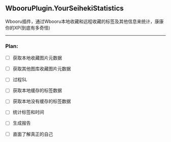 ## WbooruPlugin.YourSeihekiStatistics
Wbooru插件，通过Wbooru本地收藏和远程收藏的标签及其他信息来统计，康康你的XP(到底有多奇怪)

---

### Plan:
* [ ] 获取本地收藏图片元数据
* [ ] 获取其他图库收藏图片元数据
* [ ] 过程SL
* [ ] 获取本地缓存的标签数据
* [ ] 获取本地没有缓存的标签数据

* [ ] 统计标签和时间

* [ ] 生成报告

* [ ] 直面了解真正的自己
